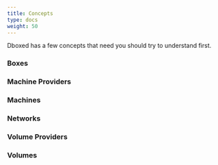 ```yaml
---
title: Concepts
type: docs
weight: 50
---
```


Dboxed has a few concepts that need you should try to understand first.

### Boxes
### Machine Providers
### Machines
### Networks
### Volume Providers
### Volumes